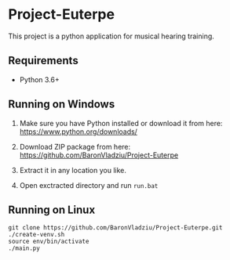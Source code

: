 # Project-Euterpe

This project is a python application for musical hearing training.

## Requirements

- Python 3.6+

## Running on Windows

1) Make sure you have Python installed or download it from here:
https://www.python.org/downloads/

1) Download ZIP package from here:
https://github.com/BaronVladziu/Project-Euterpe

2) Extract it in any location you like.

3) Open exctracted directory and run `run.bat`


## Running on Linux

```shell
git clone https://github.com/BaronVladziu/Project-Euterpe.git
./create-venv.sh
source env/bin/activate
./main.py
```
